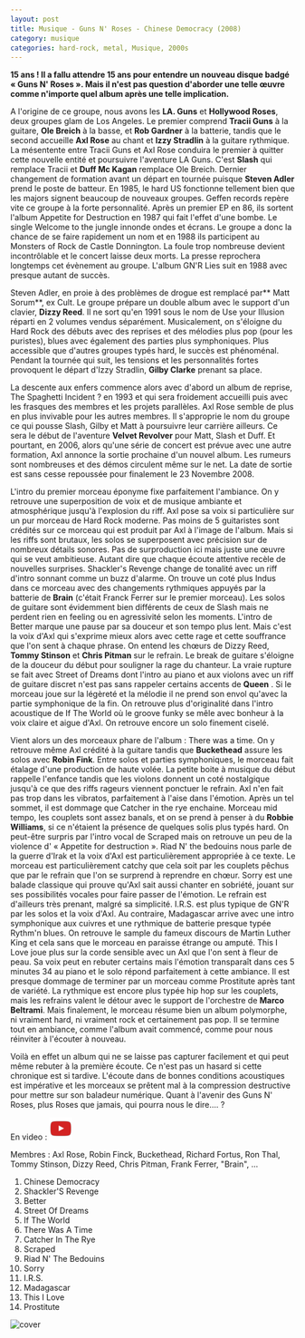 ```yaml
---
layout: post
title: Musique - Guns N' Roses - Chinese Democracy (2008)
category: musique
categories: hard-rock, metal, Musique, 2000s
---
```


**15 ans ! Il a fallu attendre 15 ans pour entendre un nouveau disque badgé « Guns N' Roses ». Mais il n'est pas question d'aborder une telle œuvre comme n'importe quel album après une telle implication.**


A l'origine de ce groupe, nous avons les **LA. Guns** et **Hollywood Roses**, deux groupes glam de Los Angeles. Le premier comprend **Tracii Guns** à la guitare, **Ole Breich** à la basse, et **Rob Gardner** à la batterie, tandis que le second accueille **Axl Rose** au chant et **Izzy Stradlin** à la guitare rythmique. La mésentente entre Tracii Guns et Axl Rose conduira le premier à quitter cette nouvelle entité et poursuivre l'aventure LA Guns. C'est **Slash** qui remplace Tracii et **Duff Mc Kagan** remplace Ole Breich. Dernier changement de formation avant un départ en tournée puisque **Steven Adler** prend le poste de batteur. En 1985, le hard US fonctionne tellement bien que les majors signent beaucoup de nouveaux groupes. Geffen records repère vite ce groupe à la forte personnalité. Après un premier EP en 86, ils sortent l'album Appetite for Destruction en 1987 qui fait l'effet d'une bombe. Le single Welcome to the jungle innonde ondes et écrans. Le groupe a donc la chance de se faire rapidement un nom et en 1988 ils participent au Monsters of Rock de Castle Donnington. La foule trop nombreuse devient incontrôlable et le concert laisse deux morts. La presse reprochera longtemps cet évènement au groupe. L'album GN'R Lies suit en 1988 avec presque autant de succès.

Steven Adler, en proie à des problèmes de drogue est remplacé par** Matt Sorum**, ex Cult. Le groupe prépare un double album avec le support d'un clavier, **Dizzy Reed**. Il ne sort qu'en 1991 sous le nom de Use your Illusion réparti en 2 volumes vendus séparément. Musicalement, on s'éloigne du Hard Rock des débuts avec des reprises et des mélodies plus pop (pour les puristes), blues avec également des parties plus symphoniques. Plus accessible que d'autres groupes typés hard, le succès est phénoménal. Pendant la tournée qui suit, les tensions et les personnalités fortes provoquent le départ d'Izzy Stradlin, **Gilby Clarke** prenant sa place.

La descente aux enfers commence alors avec d'abord un album de reprise, The Spaghetti Incident ? en 1993 et qui sera froidement accueilli puis avec les frasques des membres et les projets parallèles. Axl Rose semble de plus en plus invivable pour les autres membres. Il s'approprie le nom du groupe ce qui pousse Slash, Gilby et Matt à poursuivre leur carrière ailleurs. Ce sera le début de l'aventure **Velvet Revolver** pour Matt, Slash et Duff. Et pourtant, en 2006, alors qu'une série de concert est prévue avec une autre formation, Axl annonce la sortie prochaine d'un nouvel album. Les rumeurs sont nombreuses et des démos circulent même sur le net. La date de sortie est sans cesse repoussée pour finalement le 23 Novembre 2008.

L'intro du premier morceau éponyme fixe parfaitement l'ambiance. On y retrouve une superposition de voix et de musique ambiante et atmosphérique jusqu'à l'explosion du riff. Axl pose sa voix si particulière sur un pur morceau de Hard Rock moderne. Pas moins de 5 guitaristes sont crédités sur ce morceau qui est produit par Axl à l'image de l'album. Mais si les riffs sont brutaux, les solos se superposent avec précision sur de nombreux détails sonores. Pas de surproduction ici mais juste une œuvre qui se veut ambitieuse. Autant dire que chaque écoute attentive recèle de nouvelles surprises. Shackler's Revenge change de tonalité avec un riff d'intro sonnant comme un buzz d'alarme. On trouve un coté plus Indus dans ce morceau avec des changements rythmiques appuyés par la batterie de **Brain** (c'était Franck Ferrer sur le premier morceau). Les solos de guitare sont évidemment bien différents de ceux de Slash mais ne perdent rien en feeling ou en agressivité selon les moments. L'intro de Better marque une pause par sa douceur et son tempo plus lent. Mais c'est la voix d'Axl qui s'exprime mieux alors avec cette rage et cette souffrance que l'on sent à chaque phrase. On entend les chœurs de Dizzy Reed, **Tommy Stinson** et **Chris Pitman** sur le refrain. Le break de guitare s'éloigne de la douceur du début pour souligner la rage du chanteur. La vraie rupture se fait avec Street of Dreams dont l'intro au piano et aux violons avec un riff de guitare discret n'est pas sans rappeler certains accents de **Queen** . Si le morceau joue sur la légèreté et la mélodie il ne prend son envol qu'avec la partie symphonique de la fin. On retrouve plus d'originalité dans l'intro acoustique de If The World où le groove funky se mêle avec bonheur à la voix claire et aigue d'Axl. On retrouve encore un solo finement ciselé.

Vient alors un des morceaux phare de l'album : There was a time. On y retrouve même Axl crédité à la guitare tandis que **Buckethead** assure les solos avec **Robin Fink**. Entre solos et parties symphoniques, le morceau fait étalage d'une production de haute volée. La petite boite à musique du début rappelle l'enfance tandis que les violons donnent un coté nostalgique jusqu'à ce que des riffs rageurs viennent ponctuer le refrain. Axl n'en fait pas trop dans les vibratos, parfaitement à l'aise dans l'émotion. Après un tel sommet, il est dommage que Catcher in the rye enchaine. Morceau mid tempo, les couplets sont assez banals, et on se prend à penser à du **Robbie Williams**, si ce n'étaient la présence de quelques solis plus typés hard. On peut-être surpris par l'intro vocal de Scraped mais on retrouve un peu de la violence d' « Appetite for destruction ». Riad N' the bedouins nous parle de la guerre d'Irak et la voix d'Axl est particulièrement appropriée à ce texte. Le morceau est particulièrement catchy que cela soit par les couplets pêchus que par le refrain que l'on se surprend à reprendre en chœur. Sorry est une balade classique qui prouve qu'Axl sait aussi chanter en sobriété, jouant sur ses possibilités vocales pour faire passer de l'émotion. Le refrain est d'ailleurs très prenant, malgré sa simplicité. I.R.S. est plus typique de GN'R par les solos et la voix d'Axl. Au contraire, Madagascar arrive avec une intro symphonique aux cuivres et une rythmique de batterie presque typée Rythm'n blues. On retrouve le sample du fameux discours de Martin Luther King et cela sans que le morceau en paraisse étrange ou amputé. This I Love joue plus sur la corde sensible avec un Axl que l'on sent à fleur de peau. Sa voix peut en rebuter certains mais l'émotion transparaît dans ces 5 minutes 34 au piano et le solo répond parfaitement à cette ambiance. Il est presque dommage de terminer par un morceau comme Prostitute après tant de variété. La rythmique est encore plus typée hip hop sur les couplets, mais les refrains valent le détour avec le support de l'orchestre de **Marco Beltrami**. Mais finalement, le morceau résume bien un album polymorphe, ni vraiment hard, ni vraiment rock et certainement pas pop. Il se termine tout en ambiance, comme l'album avait commencé, comme pour nous réinviter à l'écouter à nouveau.

Voilà en effet un album qui ne se laisse pas capturer facilement et qui peut même rebuter à la première écoute. Ce n'est pas un hasard si cette chronique est si tardive. L'écoute dans de bonnes conditions acoustiques est impérative et les morceaux se prêtent mal à la compression destructive pour mettre sur son baladeur numérique. Quant à l'avenir des Guns N' Roses, plus Roses que jamais, qui pourra nous le dire…. ?

En video : [![video](/images/youtube.png)](https://www.youtube.com/watch?v=SwjCvu4dYWY)

Membres : Axl Rose, Robin Finck, Buckethead, Richard Fortus, Ron Thal, Tommy Stinson, Dizzy Reed, Chris Pitman, Frank Ferrer, "Brain", ...

1. Chinese Democracy 
2. Shackler'S Revenge 
3. Better 
4. Street Of Dreams 
5. If The World 
6. There Was A Time 
7. Catcher In The Rye 
8. Scraped 
9. Riad N' The Bedouins 
10. Sorry 
11. I.R.S. 
12. Madagascar 
13. This I Love 
14. Prostitute

![cover](https://filedn.eu/llqi9IBxlYouGRXYG2xlROb/img/2009/gunsdemocracy.jpg)
